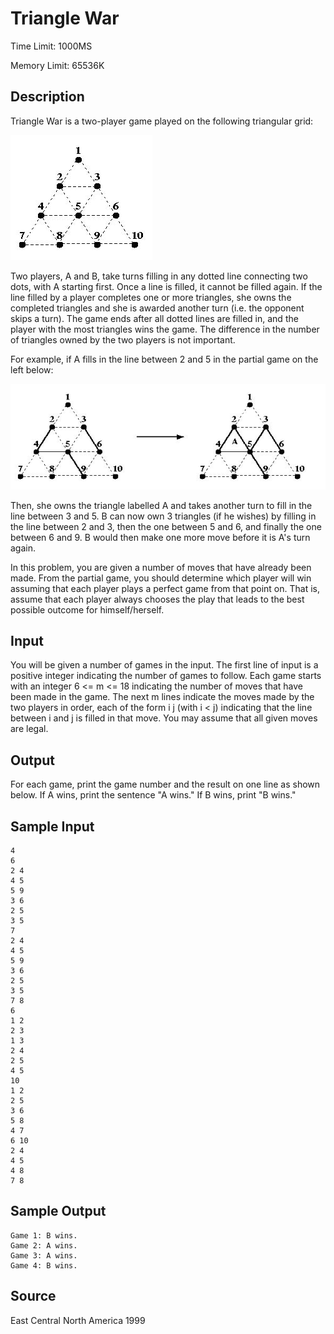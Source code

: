 # Triangle War

Time Limit: 1000MS

Memory Limit: 65536K


## Description

Triangle War is a two-player game played on the following triangular grid:

![](1085_1.jpg)

Two players, A and B, take turns filling in any dotted line connecting two dots, with A starting first. Once a line is filled, it cannot be filled again. If the line filled by a player completes one or more triangles, she owns the completed triangles and she is awarded another turn (i.e. the opponent skips a turn). The game ends after all dotted lines are filled in, and the player with the most triangles wins the game. The difference in the number of triangles owned by the two players is not important.

For example, if A fills in the line between 2 and 5 in the partial game on the left below:

![](1085_2.jpg)

Then, she owns the triangle labelled A and takes another turn to fill in the line between 3 and 5. B can now own 3 triangles (if he wishes) by filling in the line between 2 and 3, then the one between 5 and 6, and finally the one between 6 and 9. B would then make one more move before it is A's turn again.

In this problem, you are given a number of moves that have already been made. From the partial game, you should determine which player will win assuming that each player plays a perfect game from that point on. That is, assume that each player always chooses the play that leads to the best possible outcome for himself/herself.


## Input

You will be given a number of games in the input. The first line of input is a positive integer indicating the number of games to follow. Each game starts with an integer 6 <= m <= 18 indicating the number of moves that have been made in the game. The next m lines indicate the moves made by the two players in order, each of the form i j (with i < j) indicating that the line between i and j is filled in that move. You may assume that all given moves are legal.


## Output

For each game, print the game number and the result on one line as shown below. If A wins, print the sentence "A wins." If B wins, print "B wins."


## Sample Input

```
4
6
2 4
4 5
5 9
3 6
2 5
3 5
7
2 4
4 5
5 9
3 6
2 5
3 5
7 8
6
1 2
2 3
1 3
2 4
2 5
4 5
10
1 2
2 5
3 6
5 8
4 7
6 10
2 4
4 5
4 8
7 8
```


## Sample Output

```
Game 1: B wins.
Game 2: A wins.
Game 3: A wins.
Game 4: B wins.
```


## Source

East Central North America 1999
